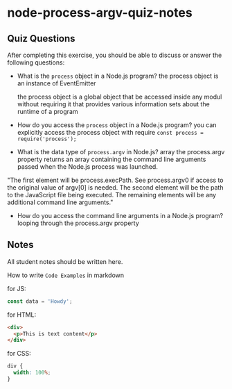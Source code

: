 # node-process-argv-quiz-notes

## Quiz Questions

After completing this exercise, you should be able to discuss or answer the following questions:

- What is the `process` object in a Node.js program?
  the process object is an instance of EventEmitter

  the process object is a global object that be accessed inside any modul without requiring it that provides various information sets about the runtime of a program

- How do you access the `process` object in a Node.js program?
  you can explicitly access the process object with require
  `const process = require('process');`
- What is the data type of `process.argv` in Node.js?
  array
  the process.argv property returns an array containing the command line arguments passed when the Node.js process was launched.

"The first element will be process.execPath. See process.argv0 if access to the original value of argv[0] is needed. The second element will be the path to the JavaScript file being executed. The remaining elements will be any additional command line arguments."

- How do you access the command line arguments in a Node.js program?
  looping through the process.argv property

## Notes

All student notes should be written here.

How to write `Code Examples` in markdown

for JS:

```javascript
const data = 'Howdy';
```

for HTML:

```html
<div>
  <p>This is text content</p>
</div>
```

for CSS:

```css
div {
  width: 100%;
}
```

